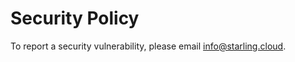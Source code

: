 # Security Policy

To report a security vulnerability, please email [info@starling.cloud](mailto:info@starling.cloud).

